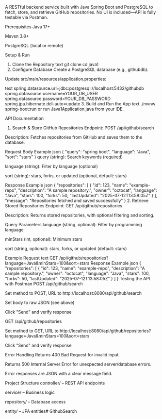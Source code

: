A RESTful backend service built with Java Spring Boot and PostgreSQL to fetch, store, and retrieve GitHub repositories.
No UI is included—API is fully testable via Postman.

Prerequisites
Java 17+

Maven 3.8+

PostgreSQL (local or remote)

Setup & Run
1. Clone the Repository
text
git clone <your-repo-url>
cd java1
2. Configure Database
Create a PostgreSQL database (e.g., githubdb).

Update src/main/resources/application.properties:

text
spring.datasource.url=jdbc:postgresql://localhost:5432/githubdb
spring.datasource.username=YOUR_DB_USER
spring.datasource.password=YOUR_DB_PASSWORD
spring.jpa.hibernate.ddl-auto=update
3. Build and Run the App
text
./mvnw spring-boot:run
or run Java1Application.java from your IDE.

API Documentation
1. Search & Store GitHub Repositories
Endpoint: POST /api/github/search

Description: Fetches repositories from GitHub and saves them to the database.

Request Body Example
json
{
  "query": "spring boot",
  "language": "Java",
  "sort": "stars"
}
query (string): Search keywords (required)

language (string): Filter by language (optional)

sort (string): stars, forks, or updated (optional, default: stars)

Response Example
json
{
  "repositories": [
    {
      "id": 123,
      "name": "example-repo",
      "description": "A sample repository.",
      "owner": "octocat",
      "language": "Java",
      "stars": 100,
      "forks": 50,
      "lastUpdated": "2025-07-12T13:58:05Z"
    }
  ],
  "message": "Repositories fetched and saved successfully"
}
2. Retrieve Stored Repositories
Endpoint: GET /api/github/repositories

Description: Returns stored repositories, with optional filtering and sorting.

Query Parameters
language (string, optional): Filter by programming language

minStars (int, optional): Minimum stars

sort (string, optional): stars, forks, or updated (default: stars)

Example Request
text
GET /api/github/repositories?language=Java&minStars=100&sort=stars
Response Example
json
{
  "repositories": [
    {
      "id": 123,
      "name": "example-repo",
      "description": "A sample repository.",
      "owner": "octocat",
      "language": "Java",
      "stars": 100,
      "forks": 50,
      "lastUpdated": "2025-07-12T13:58:05Z"
    }
  ]
}
Testing the API with Postman
POST /api/github/search

Set method to POST, URL to http://localhost:8080/api/github/search

Set body to raw JSON (see above)

Click "Send" and verify response

GET /api/github/repositories

Set method to GET, URL to http://localhost:8080/api/github/repositories?language=Java&minStars=100&sort=stars

Click "Send" and verify response

Error Handling
Returns 400 Bad Request for invalid input.

Returns 500 Internal Server Error for unexpected server/database errors.

Error responses are JSON with a clear message field.

Project Structure
controller/ – REST API endpoints

service/ – Business logic

repository/ – Database access

entity/ – JPA entities#   G i t h u b S e a r c h  
 